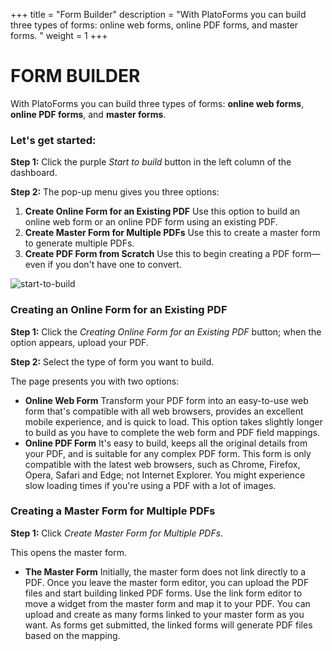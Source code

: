 +++
title = "Form Builder"
description = "With PlatoForms you can build three types of forms: online web forms, online PDF forms, and master forms. "
weight = 1
+++

# FORM BUILDER

With PlatoForms you can build three types of forms: **online web forms**, **online PDF forms**, and **master forms**. 

### Let's get started:

**Step 1:** Click the purple *Start to build* button in the left column of the dashboard.

**Step 2:** The pop-up menu gives you three options:

1. **Create Online Form for an Existing PDF**
   Use this option to build an online web form or an online PDF form using an existing PDF. 
2. **Create Master Form for Multiple PDFs**
   Use this to create a master form to generate multiple PDFs.
3. **Create PDF Form from Scratch**
   Use this to begin creating a PDF form—even if you don't have one to convert.



![start-to-build](https://docs.platoforms.com/images/page/form/start-to-build.png)



### Creating an Online Form for an Existing PDF 

**Step 1:** Click the *Creating Online Form for an Existing PDF* button; when the option appears, upload your PDF.

**Step 2:** Select the type of form you want to build.

The page presents you with two options:

- **Online Web Form**
  Transform your PDF form into an easy-to-use web form that's compatible with all web browsers, provides an excellent mobile experience, and is quick to load. This option takes slightly longer to build as you have to complete the web form and PDF field mappings.
- **Online PDF Form**
  It's easy to build, keeps all the original details from your PDF, and is suitable for any complex PDF form. This form is only compatible with the latest web browsers, such as Chrome, Firefox, Opera, Safari and Edge; not Internet Explorer. You might experience slow loading times if you're using a PDF with a lot of images. 



### Creating a Master Form for Multiple PDFs

**Step 1:** Click *Create Master Form* *for Multiple PDFs*.

This opens the master form.

- **The Master Form**
  Initially, the master form does not link directly to a PDF. Once you leave the master form editor, you can upload the PDF files and start building linked PDF forms. Use the link form editor to move a widget from the master form and map it to your PDF. You can upload and create as many forms linked to your master form as you want. As forms get submitted, the linked forms will generate PDF files based on the mapping.

